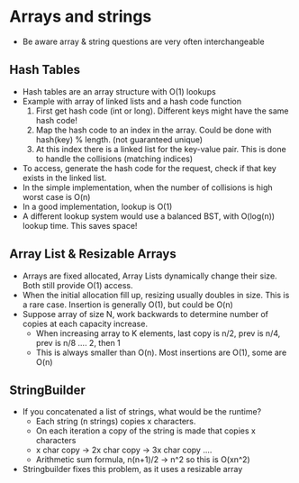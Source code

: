 # Arrays and strings
- Be aware array & string questions are very often interchangeable

## Hash Tables
- Hash tables are an array structure with O(1) lookups
- Example with array of linked lists and a hash code function
    1. First get hash code (int or long). Different keys might have the same hash code!
    2. Map the hash code to an index in the array. Could be done with hash(key) % length. (not guaranteed unique)
    3. At this index there is a linked list for the key-value pair. This is done to handle the collisions (matching indices)
- To access, generate the hash code for the request, check if that key exists in the linked list.
- In the simple implementation, when the number of collisions is high worst case is O(n)
- In a good implementation, lookup is O(1)
- A different lookup system would use a balanced BST, with O(log(n)) lookup time. This saves space!

## Array List & Resizable Arrays
- Arrays are fixed allocated, Array Lists dynamically change their size. Both still provide O(1) access. 
- When the initial allocation fill up, resizing usually doubles in size. This is a rare case. Insertion is generally O(1), but could be O(n)
- Suppose array of size N, work backwards to determine number of copies at each capacity increase. 
  - When increasing array to K elements, last copy is n/2, prev is n/4, prev is n/8 .... 2, then 1
  - This is always smaller than O(n). Most insertions are O(1), some are O(n)

## StringBuilder
- If you concatenated a list of strings, what would be the runtime?
  - Each string (n strings) copies x characters. 
  - On each iteration a copy of the string is made that copies x characters
  - x char copy -> 2x char copy -> 3x char copy .... 
  - Arithmetic sum formula, n(n+1)/2 -> n^2 so this is O(xn^2)
- Stringbuilder fixes this problem, as it uses a resizable array